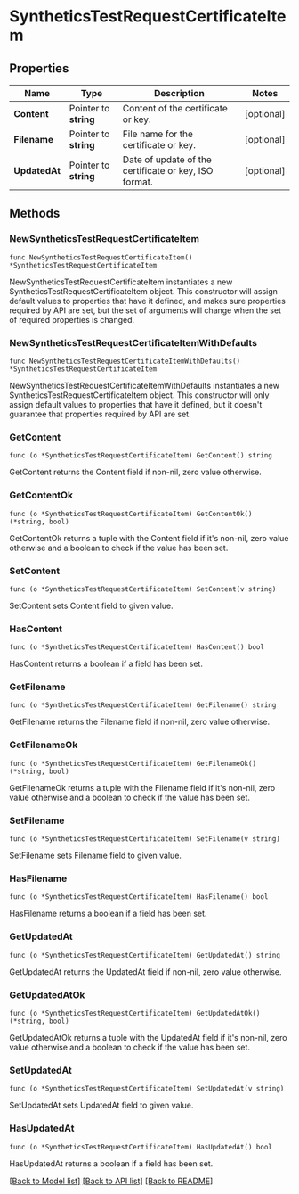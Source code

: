 # SyntheticsTestRequestCertificateItem

## Properties

Name | Type | Description | Notes
---- | ---- | ----------- | ------
**Content** | Pointer to **string** | Content of the certificate or key. | [optional] 
**Filename** | Pointer to **string** | File name for the certificate or key. | [optional] 
**UpdatedAt** | Pointer to **string** | Date of update of the certificate or key, ISO format. | [optional] 

## Methods

### NewSyntheticsTestRequestCertificateItem

`func NewSyntheticsTestRequestCertificateItem() *SyntheticsTestRequestCertificateItem`

NewSyntheticsTestRequestCertificateItem instantiates a new SyntheticsTestRequestCertificateItem object.
This constructor will assign default values to properties that have it defined,
and makes sure properties required by API are set, but the set of arguments
will change when the set of required properties is changed.

### NewSyntheticsTestRequestCertificateItemWithDefaults

`func NewSyntheticsTestRequestCertificateItemWithDefaults() *SyntheticsTestRequestCertificateItem`

NewSyntheticsTestRequestCertificateItemWithDefaults instantiates a new SyntheticsTestRequestCertificateItem object.
This constructor will only assign default values to properties that have it defined,
but it doesn't guarantee that properties required by API are set.

### GetContent

`func (o *SyntheticsTestRequestCertificateItem) GetContent() string`

GetContent returns the Content field if non-nil, zero value otherwise.

### GetContentOk

`func (o *SyntheticsTestRequestCertificateItem) GetContentOk() (*string, bool)`

GetContentOk returns a tuple with the Content field if it's non-nil, zero value otherwise
and a boolean to check if the value has been set.

### SetContent

`func (o *SyntheticsTestRequestCertificateItem) SetContent(v string)`

SetContent sets Content field to given value.

### HasContent

`func (o *SyntheticsTestRequestCertificateItem) HasContent() bool`

HasContent returns a boolean if a field has been set.

### GetFilename

`func (o *SyntheticsTestRequestCertificateItem) GetFilename() string`

GetFilename returns the Filename field if non-nil, zero value otherwise.

### GetFilenameOk

`func (o *SyntheticsTestRequestCertificateItem) GetFilenameOk() (*string, bool)`

GetFilenameOk returns a tuple with the Filename field if it's non-nil, zero value otherwise
and a boolean to check if the value has been set.

### SetFilename

`func (o *SyntheticsTestRequestCertificateItem) SetFilename(v string)`

SetFilename sets Filename field to given value.

### HasFilename

`func (o *SyntheticsTestRequestCertificateItem) HasFilename() bool`

HasFilename returns a boolean if a field has been set.

### GetUpdatedAt

`func (o *SyntheticsTestRequestCertificateItem) GetUpdatedAt() string`

GetUpdatedAt returns the UpdatedAt field if non-nil, zero value otherwise.

### GetUpdatedAtOk

`func (o *SyntheticsTestRequestCertificateItem) GetUpdatedAtOk() (*string, bool)`

GetUpdatedAtOk returns a tuple with the UpdatedAt field if it's non-nil, zero value otherwise
and a boolean to check if the value has been set.

### SetUpdatedAt

`func (o *SyntheticsTestRequestCertificateItem) SetUpdatedAt(v string)`

SetUpdatedAt sets UpdatedAt field to given value.

### HasUpdatedAt

`func (o *SyntheticsTestRequestCertificateItem) HasUpdatedAt() bool`

HasUpdatedAt returns a boolean if a field has been set.


[[Back to Model list]](../README.md#documentation-for-models) [[Back to API list]](../README.md#documentation-for-api-endpoints) [[Back to README]](../README.md)


